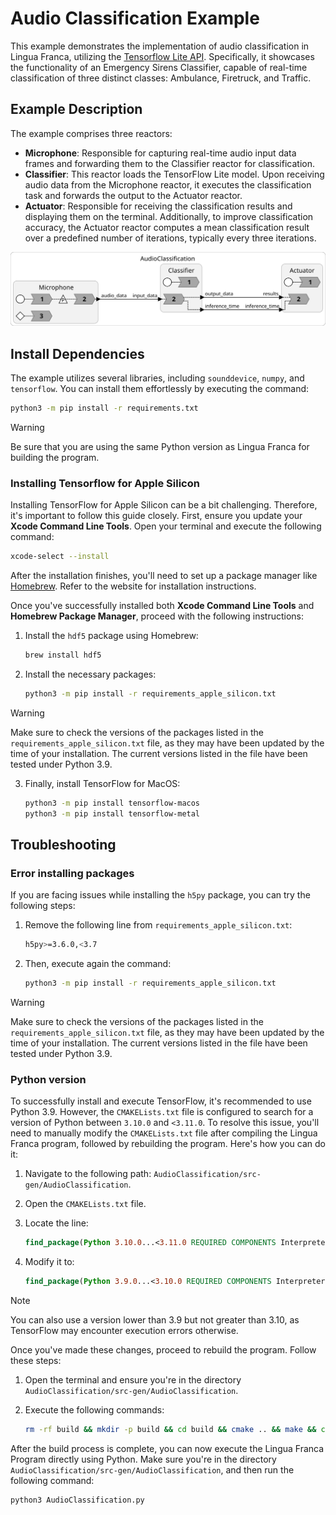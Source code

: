 # Audio Classification Example

This example demonstrates the implementation of audio classification in Lingua Franca, utilizing the [Tensorflow Lite API](https://www.tensorflow.org/lite). Specifically, it showcases the functionality of an Emergency Sirens Classifier, capable of real-time classification of three distinct classes: Ambulance, Firetruck, and Traffic.

## Example Description

The example comprises three reactors:
- **Microphone**: Responsible for capturing real-time audio input data frames and forwarding them to the Classifier reactor for classification.
- **Classifier**: This reactor loads the TensorFlow Lite model. Upon receiving audio data from the Microphone reactor, it executes the classification task and forwards the output to the Actuator reactor.
- **Actuator**: Responsible for receiving the classification results and displaying them on the terminal. Additionally, to improve classification accuracy, the Actuator reactor computes a mean classification result over a predefined number of iterations, typically every three iterations.

![Diagram of the Lingua Franca Program](./AudioClassification.svg "Diagram of the Lingua Franca Program")

## Install Dependencies

The example utilizes several libraries, including `sounddevice`, `numpy`, and `tensorflow`. You can install them effortlessly by executing the command: 

```bash
python3 -m pip install -r requirements.txt
```
> [!WARNING] 
> Be sure that you are using the same Python version as Lingua Franca for building the program.

### Installing Tensorflow for Apple Silicon

Installing TensorFlow for Apple Silicon can be a bit challenging. Therefore, it's important to follow this guide closely. First, ensure you update your **Xcode Command Line Tools**. Open your terminal and execute the following command:

```bash
xcode-select --install
```

After the installation finishes, you'll need to set up a package manager like [Homebrew](https://brew.sh/). Refer to the website for installation instructions.

Once you've successfully installed both **Xcode Command Line Tools** and **Homebrew Package Manager**, proceed with the following instructions:

1. Install the `hdf5` package using Homebrew:
    ```bash
    brew install hdf5
    ```

2. Install the necessary packages:
   ```bash
   python3 -m pip install -r requirements_apple_silicon.txt
   ```
> [!WARNING]  
> Make sure to check the versions of the packages listed in the `requirements_apple_silicon.txt` file, as they may have been updated by the time of your installation. The current versions listed in the file have been tested under Python 3.9.

3. Finally, install TensorFlow for MacOS:
    ```bash
    python3 -m pip install tensorflow-macos
    python3 -m pip install tensorflow-metal
    ```

## Troubleshooting

### Error installing packages

If you are facing issues while installing the `h5py` package, you can try the following steps:

1. Remove the following line from `requirements_apple_silicon.txt`:
   
    ```bash
    h5py>=3.6.0,<3.7
    ```
2. Then, execute again the command:
   
    ```bash
    python3 -m pip install -r requirements_apple_silicon.txt
    ```
> [!WARNING]  
> Make sure to check the versions of the packages listed in the `requirements_apple_silicon.txt` file, as they may have been updated by the time of your installation. The current versions listed in the file have been tested under Python 3.9.

### Python version

To successfully install and execute TensorFlow, it's recommended to use Python 3.9. However, the `CMAKELists.txt` file is configured to search for a version of Python between `3.10.0` and `<3.11.0`. To resolve this issue, you'll need to manually modify the `CMAKELists.txt` file after compiling the Lingua Franca program, followed by rebuilding the program. Here's how you can do it:

1. Navigate to the following path: `AudioClassification/src-gen/AudioClassification`.
2. Open the `CMAKELists.txt` file.
3. Locate the line:

   ```cmake
   find_package(Python 3.10.0...<3.11.0 REQUIRED COMPONENTS Interpreter Development)
   ```

4. Modify it to:

   ```cmake
   find_package(Python 3.9.0...<3.10.0 REQUIRED COMPONENTS Interpreter Development)
   ```
> [!NOTE]
> You can also use a version lower than 3.9 but not greater than 3.10, as TensorFlow may encounter execution errors otherwise.

Once you've made these changes, proceed to rebuild the program. Follow these steps:

1. Open the terminal and ensure you're in the directory `AudioClassification/src-gen/AudioClassification`.
2. Execute the following commands:

   ```bash
   rm -rf build && mkdir -p build && cd build && cmake .. && make && cd ..
   ```

After the build process is complete, you can now execute the Lingua Franca Program directly using Python. Make sure you're in the directory `AudioClassification/src-gen/AudioClassification`, and then run the following command:

```bash
python3 AudioClassification.py
```


